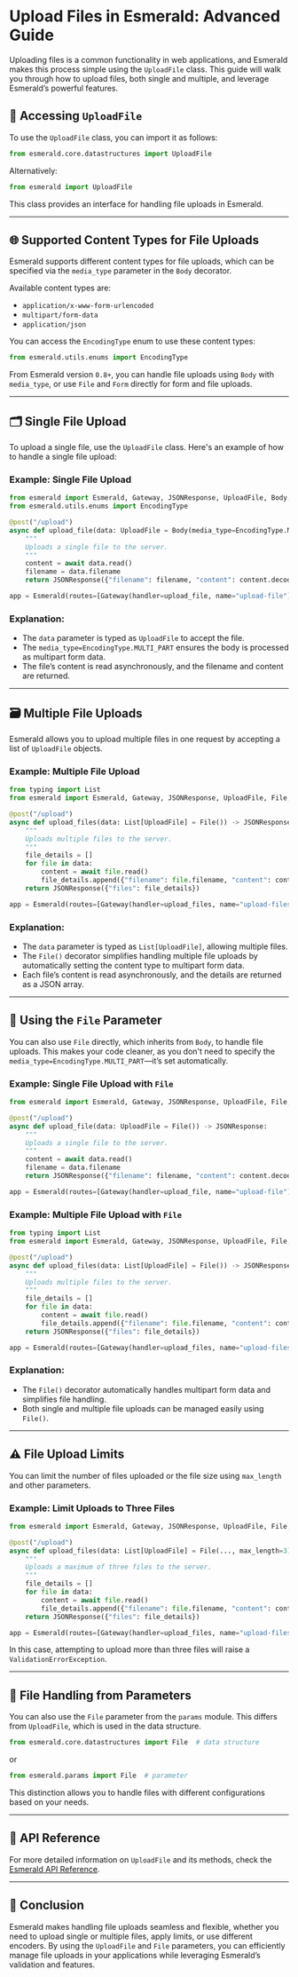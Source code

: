 # Upload Files in Esmerald: Advanced Guide

Uploading files is a common functionality in web applications, and Esmerald makes this process simple using the `UploadFile` class. This guide will walk you through how to upload files, both single and multiple, and leverage Esmerald’s powerful features.

## 📂 Accessing `UploadFile`

To use the `UploadFile` class, you can import it as follows:

```python
from esmerald.core.datastructures import UploadFile
```

Alternatively:

```python
from esmerald import UploadFile
```

This class provides an interface for handling file uploads in Esmerald.

---

## 🌐 Supported Content Types for File Uploads

Esmerald supports different content types for file uploads, which can be specified via the `media_type` parameter in the `Body` decorator.

Available content types are:

- `application/x-www-form-urlencoded`
- `multipart/form-data`
- `application/json`

You can access the `EncodingType` enum to use these content types:

```python
from esmerald.utils.enums import EncodingType
```

From Esmerald version `0.8+`, you can handle file uploads using `Body` with `media_type`, or use `File` and `Form` directly for form and file uploads.

---

## 🗂 Single File Upload

To upload a single file, use the `UploadFile` class. Here's an example of how to handle a single file upload:

### Example: Single File Upload

```python
from esmerald import Esmerald, Gateway, JSONResponse, UploadFile, Body, post
from esmerald.utils.enums import EncodingType

@post("/upload")
async def upload_file(data: UploadFile = Body(media_type=EncodingType.MULTI_PART)) -> JSONResponse:
    """
    Uploads a single file to the server.
    """
    content = await data.read()
    filename = data.filename
    return JSONResponse({"filename": filename, "content": content.decode()})

app = Esmerald(routes=[Gateway(handler=upload_file, name="upload-file")])
```

### Explanation:

- The `data` parameter is typed as `UploadFile` to accept the file.
- The `media_type=EncodingType.MULTI_PART` ensures the body is processed as multipart form data.
- The file’s content is read asynchronously, and the filename and content are returned.

---

## 🗃 Multiple File Uploads

Esmerald allows you to upload multiple files in one request by accepting a list of `UploadFile` objects.

### Example: Multiple File Upload

```python
from typing import List
from esmerald import Esmerald, Gateway, JSONResponse, UploadFile, File, post

@post("/upload")
async def upload_files(data: List[UploadFile] = File()) -> JSONResponse:
    """
    Uploads multiple files to the server.
    """
    file_details = []
    for file in data:
        content = await file.read()
        file_details.append({"filename": file.filename, "content": content.decode()})
    return JSONResponse({"files": file_details})

app = Esmerald(routes=[Gateway(handler=upload_files, name="upload-files")])
```

### Explanation:

- The `data` parameter is typed as `List[UploadFile]`, allowing multiple files.
- The `File()` decorator simplifies handling multiple file uploads by automatically setting the content type to multipart form data.
- Each file’s content is read asynchronously, and the details are returned as a JSON array.

---

## 📝 Using the `File` Parameter

You can also use `File` directly, which inherits from `Body`, to handle file uploads. This makes your code cleaner, as you don't need to specify the `media_type=EncodingType.MULTI_PART`—it’s set automatically.

### Example: Single File Upload with `File`

```python
from esmerald import Esmerald, Gateway, JSONResponse, UploadFile, File, post

@post("/upload")
async def upload_file(data: UploadFile = File()) -> JSONResponse:
    """
    Uploads a single file to the server.
    """
    content = await data.read()
    filename = data.filename
    return JSONResponse({"filename": filename, "content": content.decode()})

app = Esmerald(routes=[Gateway(handler=upload_file, name="upload-file")])
```

### Example: Multiple File Upload with `File`

```python
from typing import List
from esmerald import Esmerald, Gateway, JSONResponse, UploadFile, File, post

@post("/upload")
async def upload_files(data: List[UploadFile] = File()) -> JSONResponse:
    """
    Uploads multiple files to the server.
    """
    file_details = []
    for file in data:
        content = await file.read()
        file_details.append({"filename": file.filename, "content": content.decode()})
    return JSONResponse({"files": file_details})

app = Esmerald(routes=[Gateway(handler=upload_files, name="upload-files")])
```

### Explanation:

- The `File()` decorator automatically handles multipart form data and simplifies file handling.
- Both single and multiple file uploads can be managed easily using `File()`.

---

## ⚠️ File Upload Limits

You can limit the number of files uploaded or the file size using `max_length` and other parameters.

### Example: Limit Uploads to Three Files

```python
from esmerald import Esmerald, Gateway, JSONResponse, UploadFile, File, post

@post("/upload")
async def upload_files(data: List[UploadFile] = File(..., max_length=3)) -> JSONResponse:
    """
    Uploads a maximum of three files to the server.
    """
    file_details = []
    for file in data:
        content = await file.read()
        file_details.append({"filename": file.filename, "content": content.decode()})
    return JSONResponse({"files": file_details})

app = Esmerald(routes=[Gateway(handler=upload_files, name="upload-files")])
```

In this case, attempting to upload more than three files will raise a `ValidationErrorException`.

---

## 🧳 File Handling from Parameters

You can also use the `File` parameter from the `params` module. This differs from `UploadFile`, which is used in the data structure.

```python
from esmerald.core.datastructures import File  # data structure
```

or

```python
from esmerald.params import File  # parameter
```

This distinction allows you to handle files with different configurations based on your needs.

---

## 📄 API Reference

For more detailed information on `UploadFile` and its methods, check the [Esmerald API Reference](../references/uploadfile.md).

---

## 📌 Conclusion

Esmerald makes handling file uploads seamless and flexible, whether you need to upload single or multiple files,
apply limits, or use different encoders. By using the `UploadFile` and `File` parameters, you can efficiently
manage file uploads in your applications while leveraging Esmerald’s validation and features.
